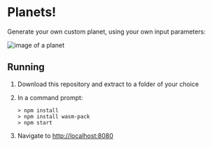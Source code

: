 # Planets!

Generate your own custom planet, using your own input parameters:

![image of a planet](images/thumbnail.png)

## Running

1. Download this repository and extract to a folder of your choice

2. In a command prompt:

   ```
   > npm install
   > npm install wasm-pack
   > npm start
   ```

3. Navigate to [http://localhost:8080](http://localhost:8080)





